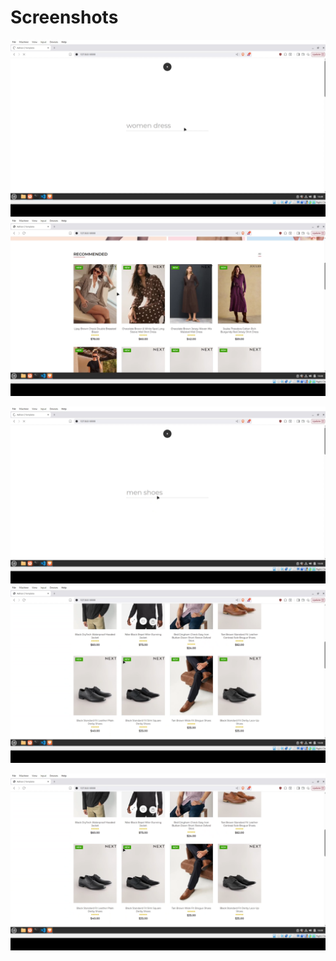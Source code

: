 # Screenshots
![Dress Search](assets/dress_search.png)
![Dress Recommended](assets/dress_recom.png)

![Shoe Search](assets/shoe_search.png)
![Shoe Recommended](assets/shoe_recom.png)

[![Watch the video](https://raw.githubusercontent.com/rampage445/Fashion-Recommender-System/main/assets/shoe_recom.png)](https://raw.githubusercontent.com/rampage445/Fashion-Recommender-System/main/assets/recommend.mkv)
